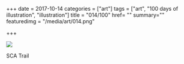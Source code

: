 +++
date = 2017-10-14
categories = ["art"]
tags = ["art", "100 days of illustration", "illustration"]
title = "014/100"
href= ""
summary=""
featuredimg = "/media/art/014.png"

+++

<img src="/media/art/014.png" />

SCA Trail
